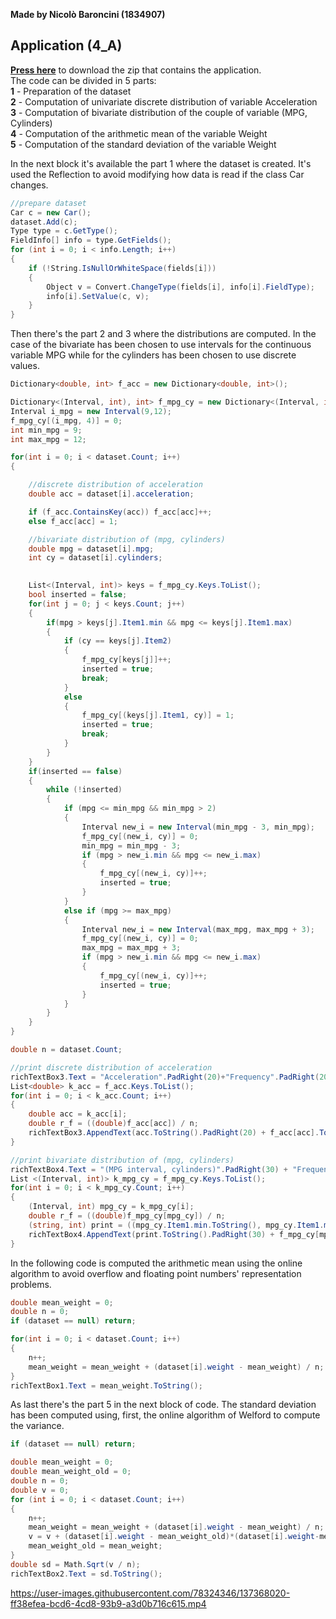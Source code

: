 **Made by Nicolò Baroncini (1834907)**
## Application (4_A)
**[Press here](https://drive.google.com/file/d/14K_52aYETingxanGLr95TXhTPsrYL1Zi/view?usp=sharing)** to download the zip that contains the application. \
The code can be divided in 5 parts: \
**1** - Preparation of the dataset \
**2** - Computation of univariate discrete distribution of variable Acceleration \
**3** - Computation of bivariate distribution of the couple of variable (MPG, Cylinders) \
**4** - Computation of the arithmetic mean of the variable Weight \
**5** - Computation of the standard deviation of the variable Weight 

In the next block it's available the part 1 where the dataset is created. It's used the Reflection to avoid modifying how data is read if the class Car changes. 
```C#
//prepare dataset
Car c = new Car();
dataset.Add(c);
Type type = c.GetType();
FieldInfo[] info = type.GetFields();
for (int i = 0; i < info.Length; i++)
{
    if (!String.IsNullOrWhiteSpace(fields[i]))
    {
        Object v = Convert.ChangeType(fields[i], info[i].FieldType);
        info[i].SetValue(c, v);
    }
}
```
Then there's the part 2 and 3 where the distributions are computed. In the case of the bivariate has been chosen to use intervals for the continuous variable MPG while for the cylinders has been chosen to use discrete values. 
```C#
Dictionary<double, int> f_acc = new Dictionary<double, int>();

Dictionary<(Interval, int), int> f_mpg_cy = new Dictionary<(Interval, int), int>();
Interval i_mpg = new Interval(9,12);
f_mpg_cy[(i_mpg, 4)] = 0;
int min_mpg = 9;
int max_mpg = 12;

for(int i = 0; i < dataset.Count; i++)
{

    //discrete distribution of acceleration
    double acc = dataset[i].acceleration;

    if (f_acc.ContainsKey(acc)) f_acc[acc]++;
    else f_acc[acc] = 1;

    //bivariate distribution of (mpg, cylinders)
    double mpg = dataset[i].mpg;
    int cy = dataset[i].cylinders;

    
    List<(Interval, int)> keys = f_mpg_cy.Keys.ToList();
    bool inserted = false;
    for(int j = 0; j < keys.Count; j++)
    {
        if(mpg > keys[j].Item1.min && mpg <= keys[j].Item1.max)
        {
            if (cy == keys[j].Item2)
            {
                f_mpg_cy[keys[j]]++;
                inserted = true;
                break;
            }
            else
            {
                f_mpg_cy[(keys[j].Item1, cy)] = 1;
                inserted = true;
                break;
            }
        }
    }
    if(inserted == false)
    {
        while (!inserted)
        {
            if (mpg <= min_mpg && min_mpg > 2)
            {
                Interval new_i = new Interval(min_mpg - 3, min_mpg);
                f_mpg_cy[(new_i, cy)] = 0;
                min_mpg = min_mpg - 3;
                if (mpg > new_i.min && mpg <= new_i.max)
                {
                    f_mpg_cy[(new_i, cy)]++;
                    inserted = true;
                }
            }
            else if (mpg >= max_mpg)
            {
                Interval new_i = new Interval(max_mpg, max_mpg + 3);
                f_mpg_cy[(new_i, cy)] = 0;
                max_mpg = max_mpg + 3;
                if (mpg > new_i.min && mpg <= new_i.max)
                {
                    f_mpg_cy[(new_i, cy)]++;
                    inserted = true;
                }
            }
        }
    }
}

double n = dataset.Count;

//print discrete distribution of acceleration
richTextBox3.Text = "Acceleration".PadRight(20)+"Frequency".PadRight(20)+"Relative frequency\n";
List<double> k_acc = f_acc.Keys.ToList();
for(int i = 0; i < k_acc.Count; i++)
{
    double acc = k_acc[i];
    double r_f = ((double)f_acc[acc]) / n;
    richTextBox3.AppendText(acc.ToString().PadRight(20) + f_acc[acc].ToString().PadRight(20) + (r_f*100).ToString() + "%\n");
}

//print bivariate distribution of (mpg, cylinders)
richTextBox4.Text = "(MPG interval, cylinders)".PadRight(30) + "Frequency".PadRight(20) + "Relative frequency\n";
List <(Interval, int)> k_mpg_cy = f_mpg_cy.Keys.ToList();
for(int i = 0; i < k_mpg_cy.Count; i++)
{
    (Interval, int) mpg_cy = k_mpg_cy[i];
    double r_f = ((double)f_mpg_cy[mpg_cy]) / n;
    (string, int) print = ((mpg_cy.Item1.min.ToString(), mpg_cy.Item1.max.ToString()).ToString(), mpg_cy.Item2);
    richTextBox4.AppendText(print.ToString().PadRight(30) + f_mpg_cy[mpg_cy].ToString().PadRight(20) + (r_f * 100).ToString() + "%\n");
}
```
In the following code is computed the arithmetic mean using the online algorithm to avoid overflow and floating point numbers' representation problems.
```C#
double mean_weight = 0;
double n = 0;
if (dataset == null) return;

for(int i = 0; i < dataset.Count; i++)
{
    n++;
    mean_weight = mean_weight + (dataset[i].weight - mean_weight) / n;
}
richTextBox1.Text = mean_weight.ToString();
```
As last there's the part 5 in the next block of code. The standard deviation has been computed using, first, the online algorithm of Welford to compute the variance.
```C#
if (dataset == null) return;

double mean_weight = 0;
double mean_weight_old = 0;
double n = 0;
double v = 0;
for (int i = 0; i < dataset.Count; i++)
{
    n++;
    mean_weight = mean_weight + (dataset[i].weight - mean_weight) / n;
    v = v + (dataset[i].weight - mean_weight_old)*(dataset[i].weight-mean_weight);
    mean_weight_old = mean_weight;
}
double sd = Math.Sqrt(v / n);
richTextBox2.Text = sd.ToString();
```

https://user-images.githubusercontent.com/78324346/137368020-ff38efea-bcd6-4cd8-93b9-a3d0b716c615.mp4

